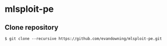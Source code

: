 # mlsploit-pe

## Clone repository
```
$ git clone --recursive https://github.com/evandowning/mlsploit-pe.git
```
